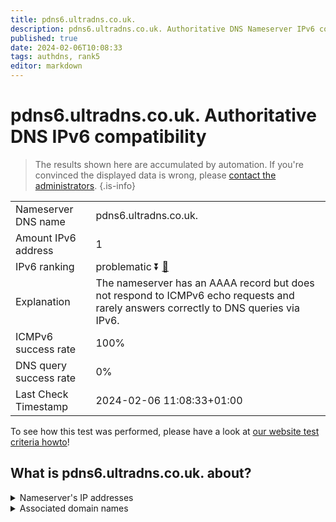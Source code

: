 ```yaml
---
title: pdns6.ultradns.co.uk.
description: pdns6.ultradns.co.uk. Authoritative DNS Nameserver IPv6 compatibility
published: true
date: 2024-02-06T10:08:33
tags: authdns, rank5
editor: markdown
---
```


# pdns6.ultradns.co.uk. Authoritative DNS IPv6 compatibility

> The results shown here are accumulated by automation. If you're convinced the displayed data is wrong, please [contact the administrators](/howto/chat). 
{.is-info}




|   |   |
| - | - |
| Nameserver DNS name | pdns6.ultradns.co.uk.
| Amount IPv6 address | 1
| IPv6 ranking | problematic :arrow_double_down: [🔗](/howto/ranking) |
| Explanation | The nameserver has an AAAA record but does not respond to ICMPv6 echo requests and rarely answers correctly to DNS queries via IPv6. |
| ICMPv6 success rate | 100%|
| DNS query success rate | 0% |
| Last Check Timestamp | 2024-02-06 11:08:33+01:00 |

To see how this test was performed, please have a look at [our website test criteria howto](/howto/testcriteria/authdns)!


## What is pdns6.ultradns.co.uk. about?




<details>
<summary>Nameserver's IP addresses</summary>

2610:a1:1017::1

</details>



<details>
<summary>Associated domain names</summary>

www.crave.ca

</details>
